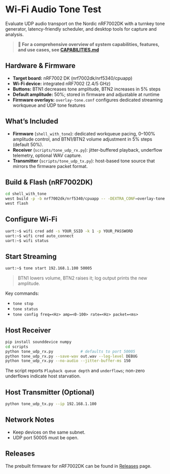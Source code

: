 # Wi-Fi Audio Tone Test

Evaluate UDP audio transport on the Nordic nRF7002DK with a turnkey tone generator, latency-friendly scheduler, and desktop tools for capture and analysis.

> **📖 For a comprehensive overview of system capabilities, features, and use cases, see [CAPABILITIES.md](CAPABILITIES.md)**

## Hardware & Firmware
- **Target board:** nRF7002 DK (nrf7002dk/nrf5340/cpuapp)
- **Wi-Fi device:** integrated nRF7002 (2.4/5 GHz)
- **Buttons:** BTN1 decreases tone amplitude, BTN2 increases in 5% steps
- **Default amplitude:** 50%; stored in firmware and adjustable at runtime
- **Firmware overlays:** `overlay-tone.conf` configures dedicated streaming workqueue and UDP tone features

## What’s Included
- **Firmware** (`shell_with_tone`): dedicated workqueue pacing, 0–100% amplitude control, and BTN1/BTN2 volume adjustment in 5% steps (default 50%).
- **Receiver** (`scripts/tone_udp_rx.py`): jitter-buffered playback, underflow telemetry, optional WAV capture.
- **Transmitter** (`scripts/tone_udp_tx.py`): host-based tone source that mirrors the firmware packet format.

## Build & Flash (nRF7002DK)
```bash
cd shell_with_tone
west build -p -b nrf7002dk/nrf5340/cpuapp -- -DEXTRA_CONF=overlay-tone.conf
west flash
```

## Configure Wi-Fi
```bash
uart:~$ wifi cred add -s YOUR_SSID -k 1 -p YOUR_PASSWORD
uart:~$ wifi cred auto_connect
uart:~$ wifi status
```

## Start Streaming
```bash
uart:~$ tone start 192.168.1.100 50005
```
> BTN1 lowers volume, BTN2 raises it; log output prints the new amplitude.

Key commands:
- `tone stop`
- `tone status`
- `tone config freq=<Hz> amp=<0-100> rate=<Hz> packet=<ms>`

## Host Receiver
```bash
pip install sounddevice numpy
cd scripts
python tone_udp_rx.py            # defaults to port 50005
python tone_udp_rx.py --save-wav out.wav --log-level DEBUG
python tone_udp_rx.py --no-audio --jitter-buffer-ms 150
```
The script reports `Playback queue depth` and `underflows`; non-zero underflows indicate host starvation.

## Host Transmitter (Optional)
```bash
python tone_udp_tx.py --ip 192.168.1.100
```

## Network Notes

- Keep devices on the same subnet.
- UDP port 50005 must be open.

## Releases

The prebuilt firmware for nRF7002DK can be found in [Releases](https://github.com/chshzh/nordic_wifi_audio_tone_test/releases) page.
